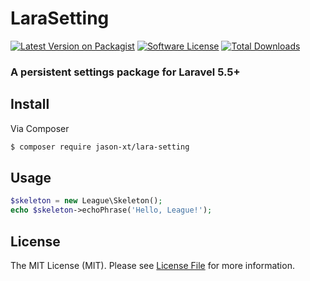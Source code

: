 # LaraSetting

[![Latest Version on Packagist][ico-version]][link-packagist]
[![Software License][ico-license]](LICENSE.md)
[![Total Downloads][ico-downloads]][link-downloads]

### A persistent settings package for Laravel 5.5+

## Install

Via Composer

``` bash
$ composer require jason-xt/lara-setting
```

## Usage

``` php
$skeleton = new League\Skeleton();
echo $skeleton->echoPhrase('Hello, League!');
```

## License

The MIT License (MIT). Please see [License File](LICENSE.md) for more information.

[ico-version]: https://img.shields.io/packagist/v/jason-xt/lara-setting.svg?style=flat-square
[ico-license]: https://img.shields.io/badge/license-MIT-brightgreen.svg?style=flat-square
[ico-travis]: https://img.shields.io/travis/jason-xt/lara-setting/master.svg?style=flat-square
[ico-downloads]: https://img.shields.io/packagist/dt/jason-xt/lara-setting.svg?style=flat-square

[link-packagist]: https://packagist.org/packages/jason-xt/lara-setting
[link-travis]: https://travis-ci.org/jason-xt/lara-setting
[link-downloads]: https://packagist.org/packages/jason-xt/lara-setting
[link-author]: https://github.com/jason-xt
